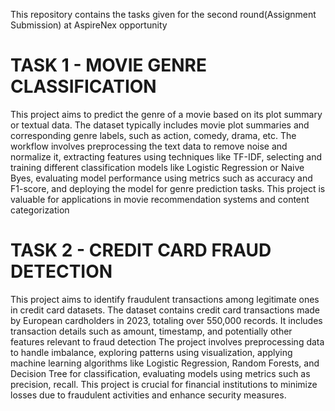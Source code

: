 This repository contains the tasks given for the second round(Assignment Submission) at AspireNex opportunity

# TASK 1 - MOVIE GENRE CLASSIFICATION 
This project aims to predict the genre of a movie based on its plot summary or textual data. The dataset typically includes movie plot summaries and corresponding genre labels, such as action, comedy, drama, etc. The workflow involves preprocessing the text data to remove noise and normalize it, extracting features using techniques like TF-IDF, selecting and training different classification models like Logistic Regression or Naive Byes, evaluating model performance using metrics such as accuracy and F1-score, and deploying the model for genre prediction tasks. This project is valuable for applications in movie recommendation systems and content categorization

# TASK 2 - CREDIT CARD FRAUD DETECTION 
This project aims to identify fraudulent transactions among legitimate ones in credit card datasets. The dataset contains credit card transactions made by European cardholders in 2023, totaling over 550,000 records. It includes transaction details such as amount, timestamp, and potentially other features relevant to fraud detection The project involves preprocessing data to handle imbalance, exploring patterns using visualization, applying machine learning algorithms like Logistic Regression, Random Forests, and Decision Tree for classification, evaluating models using metrics such as precision, recall. This project is crucial for financial institutions to minimize losses due to fraudulent activities and enhance security measures.
